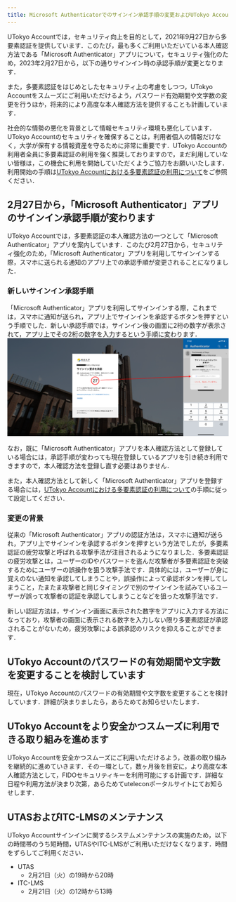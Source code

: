 ```yaml
---
title: Microsoft Authenticatorでのサインイン承認手順の変更およびUTokyo Accountのセキュリティ向上の取り組みに関するお知らせ
---
```


UTokyo Accountでは，セキュリティ向上を目的として，2021年9月27日から多要素認証を提供しています．このたび，最も多くご利用いただいている本人確認方法である「Microsoft Authenticator」アプリについて，セキュリティ強化のため，2023年2月27日から，以下の通りサインイン時の承認手順が変更となります．

また，多要素認証をはじめとしたセキュリティ上の考慮をしつつ，UTokyo Accountをスムーズにご利用いただけるよう，パスワード有効期間や文字数の変更を行うほか，将来的により高度な本人確認方法を提供することも計画しています．

社会的な情勢の悪化を背景として情報セキュリティ環境も悪化しています．UTokyo Accountのセキュリティを確保することは，利用者個人の情報だけなく，大学が保有する情報資産を守るために非常に重要です．UTokyo Accountの利用者全員に多要素認証の利用を強く推奨しておりますので，まだ利用していない皆様は，この機会に利用を開始していただくようご協力をお願いいたします．利用開始の手順は[UTokyo Accountにおける多要素認証の利用について](/utokyo_account/mfa/)をご参照ください．

## 2月27日から，「Microsoft Authenticator」アプリのサインイン承認手順が変わります
UTokyo Accountでは，多要素認証の本人確認方法の一つとして「Microsoft Authenticator」アプリを案内しています．このたび2月27日から，セキュリティ強化のため，「Microsoft Authenticator」アプリを利用してサインインする際，スマホに送られる通知のアプリ上での承認手順が変更されることになりました．

### 新しいサインイン承認手順
「Microsoft Authenticator」アプリを利用してサインインする際，これまでは，スマホに通知が送られ，アプリ上でサインインを承認するボタンを押すという手順でした．新しい承認手順では，サインイン後の画面に2桁の数字が表示されて，アプリ上でその2桁の数字を入力するという手順に変わります．
![](number_matching.png)

なお，既に「Microsoft Authenticator」アプリを本人確認方法として登録している場合には，承認手順が変わっても現在登録しているアプリを引き続き利用できますので，本人確認方法を登録し直す必要はありません．

また，本人確認方法として新しく「Microsoft Authenticator」アプリを登録する場合には，[UTokyo Accountにおける多要素認証の利用について](/utokyo_account/mfa/)の手順に従って設定してください．

### 変更の背景
従来の「Microsoft Authenticator」アプリの認証方法は，スマホに通知が送られ，アプリ上でサインインを承認するボタンを押すという方法でしたが，多要素認証の疲労攻撃と呼ばれる攻撃手法が注目されるようになりました．多要素認証の疲労攻撃とは，ユーザーのIDやパスワードを盗んだ攻撃者が多要素認証を突破するためにユーザーの誤操作を狙う攻撃手法です．具体的には，ユーザーが身に覚えのない通知を承認してしまうことや，誤操作によって承認ボタンを押してしまうこと，たまたま攻撃者と同じタイミングで別のサインインを試みているユーザーが誤って攻撃者の認証を承認してしまうことなどを狙った攻撃手法です．

新しい認証方法は，サインイン画面に表示された数字をアプリに入力する方法になっており，攻撃者の画面に表示される数字を入力しない限り多要素認証が承認されることがないため，疲労攻撃による誤承認のリスクを抑えることができます．

## UTokyo Accountのパスワードの有効期間や文字数を変更することを検討しています
現在，UTokyo Accountのパスワードの有効期間や文字数を変更することを検討しています．詳細が決まりましたら，あらためてお知らせいたします．

## UTokyo Accountをより安全かつスムーズに利用できる取り組みを進めます
UTokyo Accountを安全かつスムーズにご利用いただけるよう，改善の取り組みを継続的に進めていきます．その一環として，数ヶ月後を目安に，より高度な本人確認方法として，FIDOセキュリティキーを利用可能にする計画です．詳細な日程や利用方法が決まり次第，あらためてuteleconポータルサイトにてお知らせします．

## UTASおよびITC-LMSのメンテナンス
UTokyo Accountサインインに関するシステムメンテナンスの実施のため，以下の時間帯のうち短時間，UTASやITC-LMSがご利用いただけなくなります．時間をずらしてご利用ください．

- UTAS
  - 2月21日（火）の19時から20時
- ITC-LMS
  - 2月21日（火）の12時から13時
